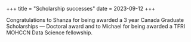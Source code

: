 +++
title = "Scholarship successes"
date = 2023-09-12
+++

Congratulations to Shanza for being awarded a 3 year Canada Graduate Scholarships — Doctoral award and to Michael for being awarded a TFRI MOHCCN Data Science fellowship.